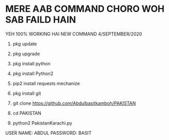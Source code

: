 # MERE AAB COMMAND CHORO WOH SAB FAILD HAIN 
YEH 100% WORKING HAI 
NEW COMMAND 4/SEPTEMBER/2020

1) pkg update

2) pkg upgrade

3) pkg install python

4) pkg install Python2

5) pip2 install requests mechanize

6) pkg install git

7) git clone https://github.com/Abdulbasitkamboh/PAKISTAN

8) cd PAKISTAN

9) python2 PakistanKarachi.py

USER NAME: ABDUL
PASSWORD:  BASIT
